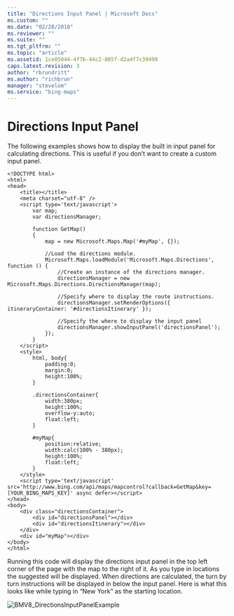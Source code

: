 ```yaml
---
title: "Directions Input Panel | Microsoft Docs"
ms.custom: ""
ms.date: "02/28/2018"
ms.reviewer: ""
ms.suite: ""
ms.tgt_pltfrm: ""
ms.topic: "article"
ms.assetid: 1ce05044-4f7b-44c2-805f-d2a4f7c39498
caps.latest.revision: 3
author: "rbrundritt"
ms.author: "richbrun"
manager: "stevelom"
ms.service: "bing-maps"
---
```

# Directions Input Panel
The following examples shows how to display the built in input panel for calculating directions. This is useful if you don’t want to create a custom input panel. 

```
<!DOCTYPE html>
<html>
<head>
    <title></title>
    <meta charset="utf-8" />
	<script type='text/javascript'>
        var map;
        var directionsManager;

        function GetMap()
        {
            map = new Microsoft.Maps.Map('#myMap', {});

            //Load the directions module.
            Microsoft.Maps.loadModule('Microsoft.Maps.Directions', function () {
                //Create an instance of the directions manager.
                directionsManager = new Microsoft.Maps.Directions.DirectionsManager(map);

                //Specify where to display the route instructions.
                directionsManager.setRenderOptions({ itineraryContainer: '#directionsItinerary' });

                //Specify the where to display the input panel
                directionsManager.showInputPanel('directionsPanel');
            });
        }
    </script>
    <style>
        html, body{
            padding:0;
            margin:0;
            height:100%;
        }

        .directionsContainer{
            width:380px;
            height:100%;
            overflow-y:auto;
            float:left;
        }

        #myMap{
            position:relative;
            width:calc(100% - 380px);
            height:100%;
            float:left;
        }
    </style>
    <script type='text/javascript' src='http://www.bing.com/api/maps/mapcontrol?callback=GetMap&key=[YOUR_BING_MAPS_KEY]' async defer></script>
</head>
<body>
    <div class="directionsContainer">
        <div id="directionsPanel"></div>
        <div id="directionsItinerary"></div>
    </div>
    <div id="myMap"></div>
</body>
</html>
```

Running this code will display the directions input panel in the top left corner of the page with the map to the right of it. As you type in locations the suggested will be displayed. When directions are calculated, the turn by turn instructions will be displayed in below the input panel. Here is what this looks like while typing in “New York” as the starting location. 

![BMV8_DirectionsInputPanelExample](..//media/bmv8-directionsinputpanelexample.PNG)